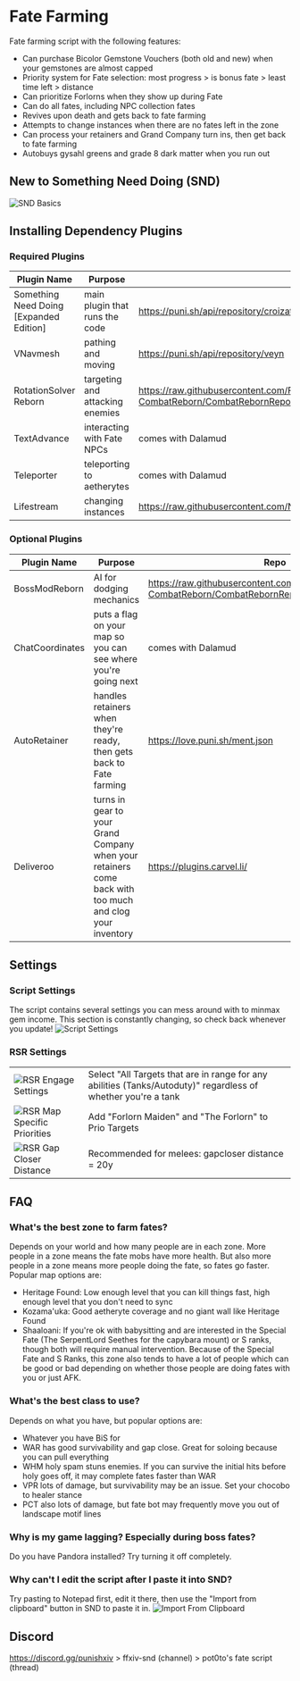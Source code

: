 # Fate Farming
Fate farming script with the following features:
- Can purchase Bicolor Gemstone Vouchers (both old and new) when your gemstones are almost capped
- Priority system for Fate selection:  most progress > is bonus fate > least time left > distance
- Can prioritize Forlorns when they show up during Fate
- Can do all fates, including NPC collection fates
- Revives upon death and gets back to fate farming
- Attempts to change instances when there are no fates left in the zone
- Can process your retainers and Grand Company turn ins, then get back to fate farming
- Autobuys gysahl greens and grade 8 dark matter when you run out

## New to Something Need Doing (SND)
![SND Basics](img/SNDBasics.png)

## Installing Dependency Plugins
### Required Plugins
| Plugin Name | Purpose | Repo |
|-------------|---------|------|
| Something Need Doing [Expanded Edition] | main plugin that runs the code | https://puni.sh/api/repository/croizat |
| VNavmesh | pathing and moving | https://puni.sh/api/repository/veyn |
| RotationSolver Reborn | targeting and attacking enemies | https://raw.githubusercontent.com/FFXIV-CombatReborn/CombatRebornRepo/main/pluginmaster.json |
| TextAdvance | interacting with Fate NPCs | comes with Dalamud |
| Teleporter | teleporting to aetherytes | comes with Dalamud |
| Lifestream | changing instances | https://raw.githubusercontent.com/NightmareXIV/MyDalamudPlugins/main/pluginmaster.json |

### Optional Plugins
| Plugin Name | Purpose | Repo |
|-------------|---------|------|
| BossModReborn | AI for dodging mechanics | https://raw.githubusercontent.com/FFXIV-CombatReborn/CombatRebornRepo/main/pluginmaster.json |
| ChatCoordinates | puts a flag on your map so you can see where you're going next | comes with Dalamud |
| AutoRetainer | handles retainers when they're ready, then gets back to Fate farming | https://love.puni.sh/ment.json |
| Deliveroo | turns in gear to your Grand Company when your retainers come back with too much and clog your inventory | https://plugins.carvel.li/ |

## Settings
### Script Settings
The script contains several settings you can mess around with to minmax gem income. This section is constantly changing, so check back whenever you update!
![Script Settings](img/ScriptSettings.png)

### RSR Settings
| | |
|--|--|
| ![RSR Engage Settings](img/RSREngageSettings.png) | Select "All Targets that are in range for any abilities (Tanks/Autoduty)" regardless of whether you're a tank |
| ![RSR Map Specific Priorities](img/RSRMapSpecificPriorities.png) | Add "Forlorn Maiden" and "The Forlorn" to Prio Targets |
| ![RSR Gap Closer Distance](img/RSRGapCloserDistance.png) | Recommended for melees: gapcloser distance = 20y |

## FAQ
### What's the best zone to farm fates?
Depends on your world and how many people are in each zone. More people in a
zone means the fate mobs have more health. But also more people in a zone means
more people doing the fate, so fates go faster. Popular map options are:
- Heritage Found: Low enough level that you can kill things fast, high enough
level that you don't need to sync
- Kozama'uka: Good aetheryte coverage and no giant wall like Heritage Found
- Shaaloani: If you're ok with babysitting and are interested in the Special
Fate (The SerpentLord Seethes for the capybara mount) or S ranks, though both
will require manual intervention. Because of the Special Fate and S Ranks, this
zone also tends to have a lot of people which can be good or bad depending on
whether those people are doing fates with you or just AFK.
### What's the best class to use?
Depends on what you have, but popular options are:
- Whatever you have BiS for
- WAR has good survivability and gap close. Great for soloing because you can
pull everything
- WHM holy spam stuns enemies. If you can survive the initial hits before holy
goes off, it may complete fates faster than WAR
- VPR lots of damage, but survivability may be an issue. Set your chocobo to
healer stance
- PCT also lots of damage, but fate bot may frequently move you out of landscape
motif lines
### Why is my game lagging? Especially during boss fates?
Do you have Pandora installed? Try turning it off completely.
### Why can't I edit the script after I paste it into SND?
Try pasting to Notepad first, edit it there, then use the "Import from clipboard"
button in SND to paste it in.
![Import From Clipboard](img/ImportFromClipboard.png)

## Discord
https://discord.gg/punishxiv > ffxiv-snd (channel) > pot0to's fate script (thread)